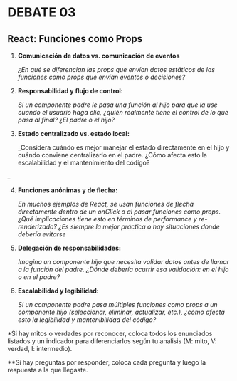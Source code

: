 # DEBATE 03
## React: Funciones como Props

1. **Comunicación de datos vs. comunicación de eventos**
    
    _¿En qué se diferencian las props que envían datos estáticos de las funciones como props que envían eventos o decisiones?_

2. **Responsabilidad y flujo de control:**

    _Si un componente padre le pasa una función al hijo para que la use cuando el usuario haga clic, ¿quién realmente tiene el control de lo que pasa al final? ¿El padre o el hijo?_

3. **Estado centralizado vs. estado local:**

    _Considera cuándo es mejor manejar el estado directamente en el hijo y cuándo conviene centralizarlo en el padre. ¿Cómo afecta esto la escalabilidad y el mantenimiento del código?

_

4. **Funciones anónimas y de flecha:**

    _En muchos ejemplos de React, se usan funciones de flecha directamente dentro de un onClick o al pasar funciones como props. ¿Qué implicaciones tiene esto en términos de performance y re-renderizado? ¿Es siempre la mejor práctica o hay situaciones donde debería evitarse_

5. **Delegación de responsabilidades:**

    _Imagina un componente hijo que necesita validar datos antes de llamar a la función del padre. ¿Dónde debería ocurrir esa validación: en el hijo o en el padre?_

6. **Escalabilidad y legibilidad:**

    _Si un componente padre pasa múltiples funciones como props a un componente hijo (seleccionar, eliminar, actualizar, etc.), ¿cómo afecta esto la legibilidad y mantenibilidad del código?_


*Si hay mitos o verdades por reconocer, coloca todos los enunciados listados y un indicador para diferenciarlos según tu analisis (M: mito, V: verdad, I: intermedio).

**Si hay preguntas por responder, coloca cada pregunta y luego la respuesta a la que llegaste.
